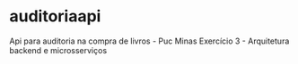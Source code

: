 # auditoriaapi
Api para auditoria na compra de livros - Puc Minas Exercício 3 - Arquitetura backend e microsserviços
